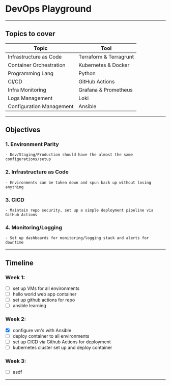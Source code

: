 # DevOps Playground

---

## Topics to cover

| Topic | Tool |
| --- | --- |
| Infrastructure as Code | Terraform & Terragrunt|
| Container Orchestration | Kubernetes & Docker|
| Programming Lang | Python |
| CI/CD | GitHub Actions |
| Infra Monitoring | Grafana & Prometheus |
| Logs Management | Loki |
| Configuration Management | Ansible |

---

## Objectives
### 1. Environment Parity
    - Dev/Staging/Production should have the almost the same configurations/setup
### 2. Infrastructure as Code
    - Environments can be taken down and spun back up without losing anything
### 3. CICD
    - Maintain repo security, set up a simple deployment pipeline via GitHub Actions
### 4. Monitoring/Logging
    - Set up dashboards for monitoring/logging stack and alerts for downtime

---

## Timeline

### Week 1:
- [ ] set up VMs for all environments
- [ ] hello world web app container
- [ ] set up github actions for repo
- [ ] ansible learning

### Week 2:
- [x] configure vm's with Ansible
- [ ] deploy container to all environments
- [ ] set up CICD via Github Actions for deployment
- [ ] kubernetes cluster set up and deploy container

### Week 3:
- [ ] asdf

---
